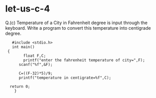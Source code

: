 # let-us-c-4
Q.(c) Temperature of a City in Fahrenheit degree is input through the keyboard. Write a program to convert this temperature into centigrade degree.


      
       #include <stdio.h>
       int main()
     {
	        float F,C;
	        printf("enter the fahrenheit temperature of city=",F);
          scanf("%f",&F);
  
          C=((F-32)*5)/9;
          printf("temperature in centigrate=%f",C);
    
      return 0;
	    }
